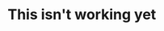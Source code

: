 # This isn't working yet

<!-- # docpages

[![npm package][npm-img]][npm-url]
[![Build Status][build-img]][build-url]
[![Downloads][downloads-img]][downloads-url]
[![Issues][issues-img]][issues-url]
[![Code Coverage][codecov-img]][codecov-url]
[![Commitizen Friendly][commitizen-img]][commitizen-url]
[![Semantic Release][semantic-release-img]][semantic-release-url]

> My awesome command-line tool

## Install

```bash
npm install docpages
```

## Usage

```bash
Usage: my-command [options]

Options:
  -V, --version            output the version number
  -d, --debug              enables verbose logging (default: false)

Examples:

  $ my-command --version
  1.0.0
```

[build-img]: https://github.com/spacerat/docpages/actions/workflows/release.yml/badge.svg
[build-url]: https://github.com/spacerat/docpages/actions/workflows/release.yml
[downloads-img]: https://img.shields.io/npm/dt/docpages
[downloads-url]: https://www.npmtrends.com/docpages
[npm-img]: https://img.shields.io/npm/v/docpages
[npm-url]: https://www.npmjs.com/package/docpages
[issues-img]: https://img.shields.io/github/issues/spacerat/docpages
[issues-url]: https://github.com/spacerat/docpages/issues
[codecov-img]: https://codecov.io/gh/spacerat/docpages/branch/main/graph/badge.svg
[codecov-url]: https://codecov.io/gh/spacerat/docpages
[semantic-release-img]: https://img.shields.io/badge/%20%20%F0%9F%93%A6%F0%9F%9A%80-semantic--release-e10079.svg
[semantic-release-url]: https://github.com/semantic-release/semantic-release
[commitizen-img]: https://img.shields.io/badge/commitizen-friendly-brightgreen.svg
[commitizen-url]: http://commitizen.github.io/cz-cli/ -->
